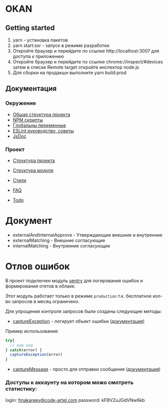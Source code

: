 # OKAN

## Getting started

1. yarn - установка пакетов
2. yarn start:ssr - запуск в режиме разработки 
3. Откройте браузер и перейдите по ссылке http://localhost:3007 для доступа к приложению
4. Откройте браузер и перейдите по ссылке chrome://inspect/#devices затем в списке Remote target откройте инспектор node.js
5. Для сборки на продакшн выполните yarn build:prod

## Документация

### Окружение
* [Общая структура проекта](./docs/environmentStructure.md.md)
* [NPM скрипты](docs/npmScripts.md)
* [Глобальны переменные](docs/globalVariables.md)
* [ESLint руководство, советы](docs/eslintGuide.md)
* [JsDoc](./docs/jsDoc.md)

### Проект

* [Структура проекта](docs/sourceStructure.md)
* [Структура модуля](./docs/module.md)
* [Стили](./docs/style.md)


* [FAQ](./docs/faq.md)

* [Todo](./docs/todo.md)



# Документ

* externalAndInternalApprove - Утверждающие внешние и внутренние
* externalMatching - Внешние согласующие 
* internalMatching - Внутренние согласующие 


# Отлов ошибок

В проект подключен модуль [sentry](https://sentry.io) для логирования ошибок и формирования отетов в облаке. 

Этот модуль работает только в режиме `production` т.к. бесплатное кол-во запросов в месяц ограничено.

Для упрощения контроля запросов были созданы следующие методы:

* [captureException]('src\hocs\withSentry\withSentry.js') - логирует объект ошибки ([документация](https://docs.sentry.io/error-reporting/capturing/?platform=javascript#capturing-errors--exceptions))

Пример использования:

```js
try{
  // ваш код
} catch(error) {
  captureException(error)
}
```

* [captureMessage]('src\hocs\withSentry\withSentry.js') - просто для отправки сообщения ([документация](https://docs.sentry.io/error-reporting/capturing/?platform=javascript#capturing-messages))

### Доступы к аккаунту на котором можо смотреть статистику:

login: fmakareev@code-artel.com
password: kFBVZuJGdVNw6kb
